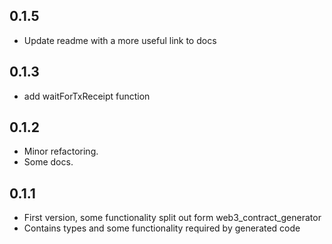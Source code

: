 ## 0.1.5

- Update readme with a more useful link to docs

## 0.1.3

- add waitForTxReceipt function

## 0.1.2

- Minor refactoring.
- Some docs.

## 0.1.1

- First version, some functionality split out form web3_contract_generator
- Contains types and some functionality required by generated code
